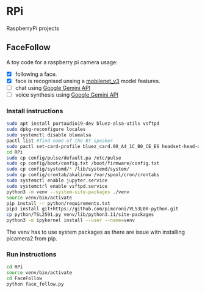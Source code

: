 # RPi
RaspberryPi projects


## FaceFollow

A toy code for a raspberry pi camera usage:

- [x] following a face. 
- [x] face is recognised unsing a [mobilenet_v3](https://www.kaggle.com/models/google/mobilenet-v3/tfLite/large-100-224-feature-vector-metadata) model features. 
- [ ] chat using [Google Gemini API ](https://ai.google.dev/gemini-api/docs/quickstart?lang=python) 
- [ ] voice synthesis using [Google Gemini API](https://ai.google.dev/gemini-api/docs/quickstart?lang=python) 

### Install instructions

```Bash
sudo apt install portaudio19-dev bluez-alsa-utils vsftpd
sudo dpkg-reconfigure locales
sudo systemctl disable bluealsa
pactl list #find name of the BT speaker
sudo pactl set-card-profile bluez_card.00_A4_1C_B0_CE_E6 headset-head-unit
cd RPi
sudo cp config/pulse/default.pa /etc/pulse
sudo cp config/boot/config.txt /boot/firmware/config.txt
sudo cp config/systemd/* /lib/systemd/system/
sudo cp config/crontab/akalinow /var/spool/cron/crontabs
sudo systemctl enable jupyter.service
sudo systemctrl enable vsftpd.service
python3 -m venv --system-site-packages ./venv
source venv/bin/activate
pip install -r python/requirements.txt
pip3 install git+https://github.com/pimoroni/VL53L0X-python.git
cp python/TSL2591.py venv/lib/python3.11/site-packages
python3 -m ipykernel install --user --name=venv
```

The venv has to use system packages as there are issue witn installing picamera2 from pip.

### Run instructions
```Bash
cd RPi
source venv/bin/activate
cd FaceFollow
python face_follow.py
```
